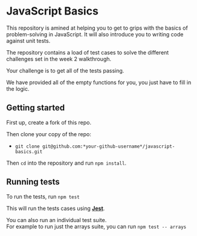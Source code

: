 # JavaScript Basics

This repository is amined at helping you to get to grips with the basics of problem-solving in JavaScript.
It will also introduce you to writing code against unit tests.

The repository contains a load of test cases to solve the different challenges set in the week 2 walkthrough.

Your challenge is to get all of the tests passing.

We have provided all of the empty functions for you, you just have to fill in the logic.

## Getting started

First up, create a fork of this repo.

Then clone your copy of the repo:
- `git clone git@github.com:*your-github-username*/javascript-basics.git`

Then `cd` into the repository and run `npm install`.

## Running tests

To run the tests, run `npm test`

This will run the tests cases using **[Jest](https://facebook.github.io/jest/)**.

You can also run an individual test suite.  
For example to run just the arrays suite, you can run `npm test -- arrays`
